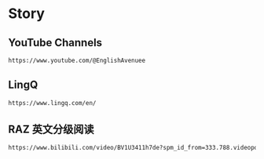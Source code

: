# Story

## YouTube Channels

```bash
https://www.youtube.com/@EnglishAvenuee
```

## LingQ

```bash
https://www.lingq.com/en/
```

## RAZ 英文分级阅读

```bash
https://www.bilibili.com/video/BV1U3411h7de?spm_id_from=333.788.videopod.episodes&vd_source=898f56f41de215bd5a1efa81f4edebe6
```
